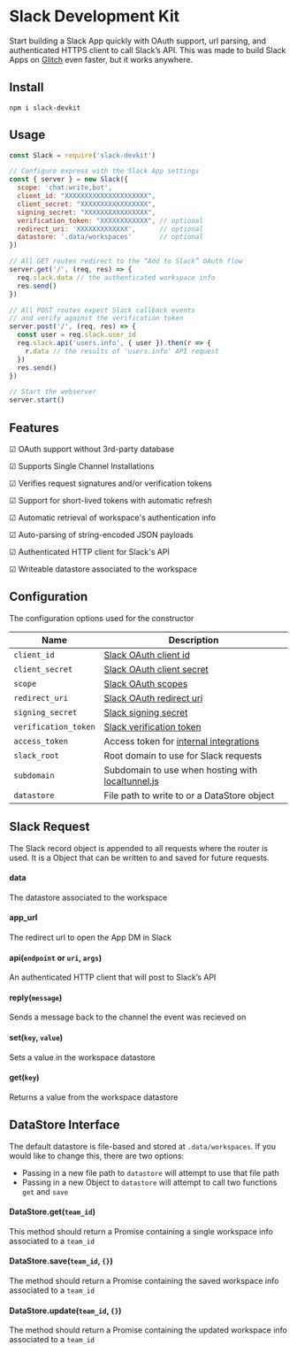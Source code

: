 # Slack Development Kit
Start building a Slack App quickly with OAuth support, url parsing, and authenticated HTTPS client to call Slack’s API. This was made to build Slack Apps on [Glitch](https://glitch.com) even faster, but it works anywhere.

## Install
```
npm i slack-devkit
```

## Usage
```javascript
const Slack = require('slack-devkit')

// Configure express with the Slack App settings
const { server } = new Slack({
  scope: 'chat:write,bot',
  client_id: "XXXXXXXXXXXXXXXXXXXXX",
  client_secret: "XXXXXXXXXXXXXXXXX",
  signing_secret: "XXXXXXXXXXXXXXXX",
  verification_token: "XXXXXXXXXXXX", // optional
  redirect_uri: 'XXXXXXXXXXXXX',      // optional
  datastore: '.data/workspaces'       // optional
})

// All GET routes redirect to the “Add to Slack” OAuth flow
server.get('/', (req, res) => {
  req.slack.data // the authenticated workspace info
  res.send()
})

// All POST routes expect Slack callback events
// and verify against the verification token
server.post('/', (req, res) => {
  const user = req.slack.user_id
  req.slack.api('users.info', { user }).then(r => {
    r.data // the results of 'users.info' API request
  })
  res.send()
})

// Start the webserver
server.start()
```

## Features
☑ OAuth support without 3rd-party database

☑ Supports Single Channel Installations

☑ Verifies request signatures and/or verification tokens

☑ Support for short-lived tokens with automatic refresh

☑ Automatic retrieval of workspace's authentication info

☑ Auto-parsing of string-encoded JSON payloads

☑ Authenticated HTTP client for Slack's API

☑ Writeable datastore associated to the workspace


## Configuration
The configuration options used for the constructor


| Name                 | Description                                         
| -------------------- | ----------------------------------------------------
| `client_id`          | [Slack OAuth client id](https://api.slack.com/docs/oauth#step_1_-_sending_users_to_authorize_and_or_install)
| `client_secret`      | [Slack OAuth client secret](https://api.slack.com/docs/oauth#step_1_-_sending_users_to_authorize_and_or_install)
| `scope`              | [Slack OAuth scopes](https://api.slack.com/docs/oauth#step_1_-_sending_users_to_authorize_and_or_install)
| `redirect_uri`       | [Slack OAuth redirect uri](https://api.slack.com/docs/oauth#step_1_-_sending_users_to_authorize_and_or_install)
| `signing_secret`     | [Slack signing secret](https://api.slack.com/docs/verifying-requests-from-slack#about)
| `verification_token` | [Slack verification token](https://api.slack.com/events-api#url_verification)
| `access_token`       | Access token for [internal integrations](https://api.slack.com/slack-apps#internal_integrations)
| `slack_root`         | Root domain to use for Slack requests
| `subdomain`          | Subdomain to use when hosting with [localtunnel.js](https://github.com/localtunnel/localtunnel)
| `datastore`          | File path to write to or a DataStore object


## Slack Request
The Slack record object is appended to all requests where the router is used. It is a Object that can be written to and saved for future requests.

#### data
The datastore associated to the workspace

#### app_url
The redirect url to open the App DM in Slack

#### api(`endpoint` or `uri`, `args`)
An authenticated HTTP client that will post to Slack’s API

#### reply(`message`)
Sends a message back to the channel the event was recieved on

#### set(`key`, `value`)
Sets a value in the workspace datastore

#### get(`key`)
Returns a value from the workspace datastore


## DataStore Interface
The default datastore is file-based and stored at `.data/workspaces`. If you would like to change this, there are two options:

- Passing in a new file path to `datastore` will attempt to use that file path
- Passing in a new Object to `datastore` will attempt to call two functions `get` and `save`

#### DataStore.get(`team_id`)
This method should return a Promise containing a single workspace info associated to a `team_id`

#### DataStore.save(`team_id`, `{}`)
The method should return a Promise containing the saved workspace info associated to a `team_id`

#### DataStore.update(`team_id`, `{}`)
The method should return a Promise containing the updated workspace info associated to a `team_id`
